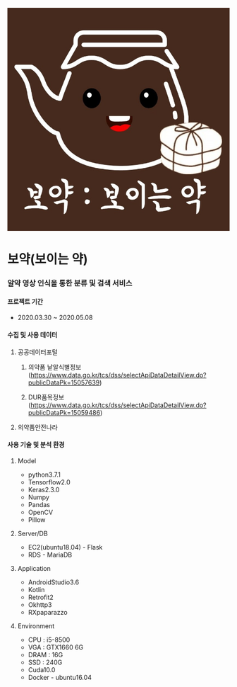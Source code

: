 ![](https://github.com/3KAR/boyak/blob/master/docs/UI%20sample/%EB%A1%9C%EA%B3%A0800.jpg?raw=true)



# 보약(보이는 약)

### 알약 영상 인식을 통한 분류 및 검색 서비스


#### 프로젝트 기간
* 2020.03.30 ~ 2020.05.08



#### 수집 및 사용 데이터

1. 공공데이터포털

   1) 의약품 낱알식별정보(https://www.data.go.kr/tcs/dss/selectApiDataDetailView.do?publicDataPk=15057639)

   2) DUR품목정보(https://www.data.go.kr/tcs/dss/selectApiDataDetailView.do?publicDataPk=15059486)

2. 의약품안전나라



#### 사용 기술 및 분석 환경

1. Model
   - python3.7.1
   - Tensorflow2.0
   - Keras2.3.0
   - Numpy
   - Pandas
   - OpenCV
   - Pillow

2. Server/DB
   - EC2(ubuntu18.04) - Flask
   - RDS - MariaDB
3. Application
   - AndroidStudio3.6
   - Kotlin
   - Retrofit2
   - Okhttp3
   - RXpaparazzo
4. Environment
   - CPU : i5-8500
   - VGA : GTX1660 6G
   - DRAM : 16G
   - SSD : 240G
   - Cuda10.0
   - Docker - ubuntu16.04
